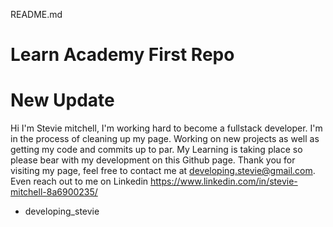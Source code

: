 README.md
# Learn Academy First Repo

# New Update
Hi I'm Stevie mitchell, I'm working hard to become a fullstack developer.
I'm in the process of cleaning up my page.
Working on new projects as well as getting my code and commits up to par.
My Learning is taking place so please bear with my development on this Github page.
Thank you for visiting my page, feel free to contact me at developing.stevie@gmail.com.
Even reach out to me on Linkedin https://www.linkedin.com/in/stevie-mitchell-8a6900235/
- developing_stevie
